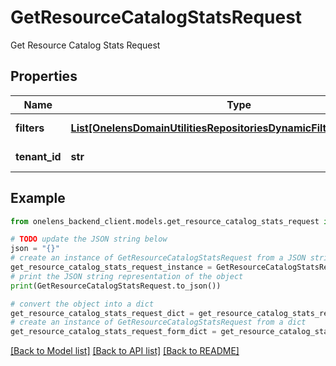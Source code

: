 # GetResourceCatalogStatsRequest

Get Resource Catalog Stats Request

## Properties

Name | Type | Description | Notes
------------ | ------------- | ------------- | -------------
**filters** | [**List[OnelensDomainUtilitiesRepositoriesDynamicFiltersFilterCriteria]**](OnelensDomainUtilitiesRepositoriesDynamicFiltersFilterCriteria.md) | Filters to be applied | 
**tenant_id** | **str** | The id of the tenant. | 

## Example

```python
from onelens_backend_client.models.get_resource_catalog_stats_request import GetResourceCatalogStatsRequest

# TODO update the JSON string below
json = "{}"
# create an instance of GetResourceCatalogStatsRequest from a JSON string
get_resource_catalog_stats_request_instance = GetResourceCatalogStatsRequest.from_json(json)
# print the JSON string representation of the object
print(GetResourceCatalogStatsRequest.to_json())

# convert the object into a dict
get_resource_catalog_stats_request_dict = get_resource_catalog_stats_request_instance.to_dict()
# create an instance of GetResourceCatalogStatsRequest from a dict
get_resource_catalog_stats_request_form_dict = get_resource_catalog_stats_request.from_dict(get_resource_catalog_stats_request_dict)
```
[[Back to Model list]](../README.md#documentation-for-models) [[Back to API list]](../README.md#documentation-for-api-endpoints) [[Back to README]](../README.md)


